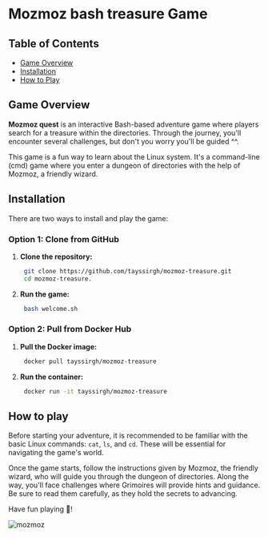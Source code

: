 # **Mozmoz bash treasure Game**

## **Table of Contents**
- [Game Overview](#game-overview)
- [Installation](#installation)
- [How to Play](#how-to-play)

## **Game Overview**
**Mozmoz quest** is an interactive Bash-based adventure game where players search for a treasure within the directories. Through the journey, you'll encounter several challenges, but don't you worry you'll be guided ^^.

This game is a fun way to learn about the Linux system. It's a command-line (cmd) game where you enter a dungeon of directories with the help of Mozmoz, a friendly wizard.

## **Installation**

There are two ways to install and play the game:

### Option 1: Clone from GitHub
1. **Clone the repository:**
   ```bash
    git clone https://github.com/tayssirgh/mozmoz-treasure.git
    cd mozmoz-treasure.
2. **Run the game:**
   ```bash
    bash welcome.sh
### Option 2: Pull from Docker Hub
1. **Pull the Docker image:**
   ```bash
    docker pull tayssirgh/mozmoz-treasure
2. **Run the container:**
   ```bash
    docker run -it tayssirgh/mozmoz-treasure
## **How to play**
Before starting your adventure, it is recommended to be familiar with the basic Linux commands: `cat`, `ls`, and `cd`. These will be essential for navigating the game's world.

Once the game starts, follow the instructions given by Mozmoz, the friendly wizard, who will guide you through the dungeon of directories. Along the way, you'll face challenges where Grimoires  will provide hints and guidance. Be sure to read them carefully, as they hold the secrets to advancing.


Have fun playing 🥰!

![mozmoz](./.img/mozmoz.png)


